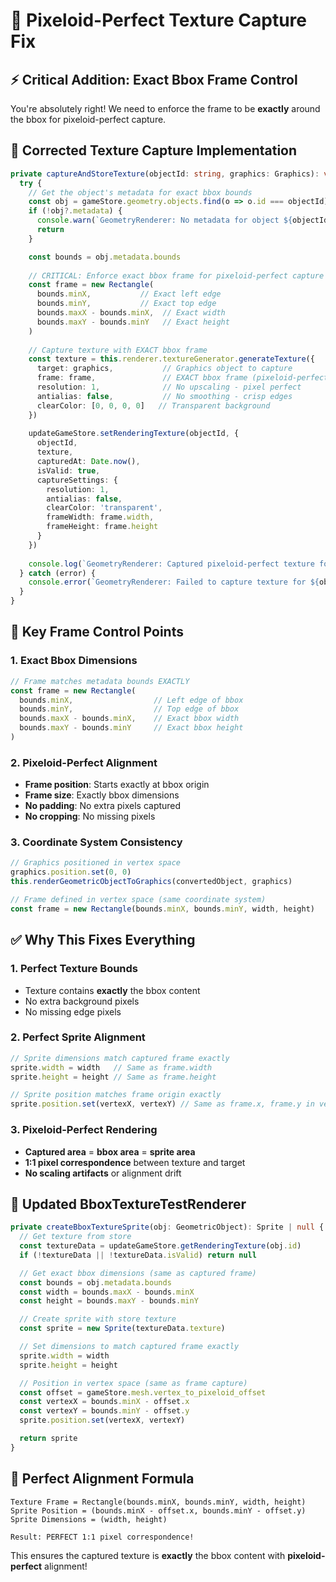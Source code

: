 # 🎯 Pixeloid-Perfect Texture Capture Fix

## ⚡ **Critical Addition: Exact Bbox Frame Control**

You're absolutely right! We need to enforce the frame to be **exactly** around the bbox for pixeloid-perfect capture.

## 🔧 **Corrected Texture Capture Implementation**

```typescript
private captureAndStoreTexture(objectId: string, graphics: Graphics): void {
  try {
    // Get the object's metadata for exact bbox bounds
    const obj = gameStore.geometry.objects.find(o => o.id === objectId)
    if (!obj?.metadata) {
      console.warn(`GeometryRenderer: No metadata for object ${objectId}`)
      return
    }

    const bounds = obj.metadata.bounds
    
    // CRITICAL: Enforce exact bbox frame for pixeloid-perfect capture
    const frame = new Rectangle(
      bounds.minX,           // Exact left edge
      bounds.minY,           // Exact top edge  
      bounds.maxX - bounds.minX,  // Exact width
      bounds.maxY - bounds.minY   // Exact height
    )
    
    // Capture texture with EXACT bbox frame
    const texture = this.renderer.textureGenerator.generateTexture({
      target: graphics,           // Graphics object to capture
      frame: frame,               // EXACT bbox frame (pixeloid-perfect)
      resolution: 1,              // No upscaling - pixel perfect
      antialias: false,           // No smoothing - crisp edges
      clearColor: [0, 0, 0, 0]   // Transparent background
    })
    
    updateGameStore.setRenderingTexture(objectId, {
      objectId,
      texture,
      capturedAt: Date.now(),
      isValid: true,
      captureSettings: {
        resolution: 1,
        antialias: false,
        clearColor: 'transparent',
        frameWidth: frame.width,
        frameHeight: frame.height
      }
    })
    
    console.log(`GeometryRenderer: Captured pixeloid-perfect texture for ${objectId} frame: ${frame.width}x${frame.height}`)
  } catch (error) {
    console.error(`GeometryRenderer: Failed to capture texture for ${objectId}:`, error)
  }
}
```

## 🎯 **Key Frame Control Points**

### **1. Exact Bbox Dimensions**
```typescript
// Frame matches metadata bounds EXACTLY
const frame = new Rectangle(
  bounds.minX,                  // Left edge of bbox
  bounds.minY,                  // Top edge of bbox
  bounds.maxX - bounds.minX,    // Exact bbox width
  bounds.maxY - bounds.minY     // Exact bbox height
)
```

### **2. Pixeloid-Perfect Alignment**
- **Frame position**: Starts exactly at bbox origin
- **Frame size**: Exactly bbox dimensions  
- **No padding**: No extra pixels captured
- **No cropping**: No missing pixels

### **3. Coordinate System Consistency**
```typescript
// Graphics positioned in vertex space
graphics.position.set(0, 0)
this.renderGeometricObjectToGraphics(convertedObject, graphics)

// Frame defined in vertex space (same coordinate system)
const frame = new Rectangle(bounds.minX, bounds.minY, width, height)
```

## ✅ **Why This Fixes Everything**

### **1. Perfect Texture Bounds**
- Texture contains **exactly** the bbox content
- No extra background pixels
- No missing edge pixels

### **2. Perfect Sprite Alignment**
```typescript
// Sprite dimensions match captured frame exactly
sprite.width = width   // Same as frame.width
sprite.height = height // Same as frame.height

// Sprite position matches frame origin exactly  
sprite.position.set(vertexX, vertexY) // Same as frame.x, frame.y in vertex space
```

### **3. Pixeloid-Perfect Rendering**
- **Captured area** = **bbox area** = **sprite area**
- **1:1 pixel correspondence** between texture and target
- **No scaling artifacts** or alignment drift

## 🎯 **Updated BboxTextureTestRenderer**

```typescript
private createBboxTextureSprite(obj: GeometricObject): Sprite | null {
  // Get texture from store
  const textureData = updateGameStore.getRenderingTexture(obj.id)
  if (!textureData || !textureData.isValid) return null

  // Get exact bbox dimensions (same as captured frame)
  const bounds = obj.metadata.bounds
  const width = bounds.maxX - bounds.minX
  const height = bounds.maxY - bounds.minY

  // Create sprite with store texture
  const sprite = new Sprite(textureData.texture)

  // Set dimensions to match captured frame exactly
  sprite.width = width
  sprite.height = height

  // Position in vertex space (same as frame capture)
  const offset = gameStore.mesh.vertex_to_pixeloid_offset
  const vertexX = bounds.minX - offset.x
  const vertexY = bounds.minY - offset.y
  sprite.position.set(vertexX, vertexY)

  return sprite
}
```

## 🎯 **Perfect Alignment Formula**

```
Texture Frame = Rectangle(bounds.minX, bounds.minY, width, height)
Sprite Position = (bounds.minX - offset.x, bounds.minY - offset.y)
Sprite Dimensions = (width, height)

Result: PERFECT 1:1 pixel correspondence!
```

This ensures the captured texture is **exactly** the bbox content with **pixeloid-perfect** alignment!